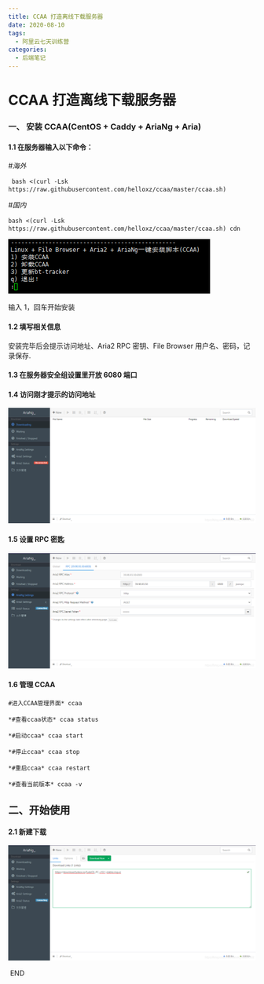 ```yaml
---
title: CCAA 打造离线下载服务器
date: 2020-08-10
tags:
  - 阿里云七天训练营
categories:
  - 后端笔记
---
```


# CCAA 打造离线下载服务器

### 一、 安装 CCAA(CentOS + Caddy + AriaNg + Aria)

#### 1.1 在服务器输入以下命令：

_#海外_

```
 bash <(curl -Lsk https://raw.githubusercontent.com/helloxz/ccaa/master/ccaa.sh)
```

_#国内_

```
bash <(curl -Lsk https://raw.githubusercontent.com/helloxz/ccaa/master/ccaa.sh) cdn
```

![在这里插入图片描述](./images/CCAA1-2020081011352273.png)

输入 1，回车开始安装

#### 1.2 填写相关信息

安装完毕后会提示访问地址、Aria2 RPC 密钥、File Browser 用户名、密码，记录保存.

#### 1.3 在服务器安全组设置里开放 6080 端口

#### 1.4 访问刚才提示的访问地址

![在这里插入图片描述](./images/CCAA2-20200810113623163.png)

#### 1.5 设置 RPC 密匙

![在这里插入图片描述](./images/CCAA3-202008101136312.png)

#### 1.6 管理 CCAA

```
#进入CCAA管理界面* ccaa

*#查看ccaa状态* ccaa status

*#启动ccaa* ccaa start

*#停止ccaa* ccaa stop

*#重启ccaa* ccaa restart

*#查看当前版本* ccaa -v
```

## 二、开始使用

#### 2.1 新建下载

![在这里插入图片描述](./images/CCAA4-20200810113646867.png)

​ END
<Valine></Valine>
